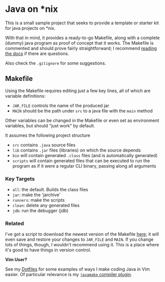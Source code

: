 # Java on \*nix

This is a small sample project that seeks to provide a template or starter kit
for java projects on \*nix.

With that in mind, it provides a ready-to-go Makefile, along with a complete
(dummy) java program as proof of concept that it works. The Makefile is
commented and should prove fairly straightforward; I recommend [reading the
docs][make] if there are questions.

Also check the `.gitignore` for some suggestions.

## Makefile

Using the Makefile requires editing just a few key lines, all of which are
variable definitions:

- `JAR_FILE` controls the name of the produced jar
- `MAIN` should be the path under `src` to a java file with the `main` method

Other variables can be changed in the Makefile or even set as environment
variables, but should "just work" by default.

It assumes the following project structure

- `src` contains `.java` source files
- `lib` contains `.jar` files (libraries) on which the source depends
- `bin` will contain generated `.class` files (and is automatically generated)
- `scripts` will contain generated files that can be executed to run the program
  as if it were a regular CLI binary, passing along all arguments

### Key Targets

- `all`: the default. Builds the class files
- `jar`: make the 'jarchive'
- `runners`: make the scripts
- `clean`: delete any generated files
- `jdb`: run the debugger (jdb)

### Related

I've got a script to download the newest version of the Makefile [here][script];
it will even save and restore your changes to `JAR_FILE` and `MAIN`. If you
change lots of things, though, I wouldn't recommend using it. This is a place
where it's good to have things in version control.

__Vim User?__

See my [Dotfiles][Dotfiles] for some examples of ways I make coding Java in Vim
easier. Of particular relevance is my [`javamake` compiler plugin][compiler].

[make]: https://www.gnu.org/software/make/manual/html_node/index.html#Top
[Dotfiles]: https://github.com/benknoble/Dotfiles/tree/master/links/vim
[compiler]: https://github.com/benknoble/Dotfiles/blob/master/links/vim/compiler/javamake.vim
[script]: https://github.com/benknoble/Dotfiles/blob/master/links/bin/java-update-mfile
